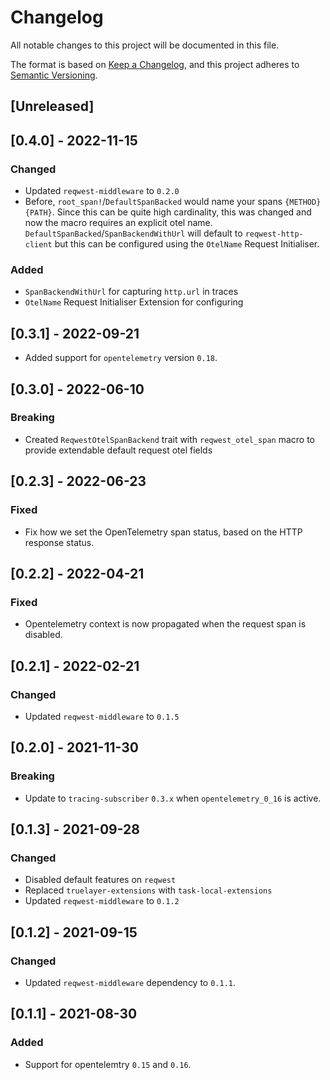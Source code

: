 # Changelog
All notable changes to this project will be documented in this file.

The format is based on [Keep a Changelog](https://keepachangelog.com/en/1.0.0/),
and this project adheres to [Semantic Versioning](https://semver.org/spec/v2.0.0.html).

## [Unreleased]

## [0.4.0] - 2022-11-15

### Changed
- Updated `reqwest-middleware` to `0.2.0`
- Before, `root_span!`/`DefaultSpanBacked` would name your spans `{METHOD} {PATH}`. Since this can be quite
  high cardinality, this was changed and now the macro requires an explicit otel name.
  `DefaultSpanBacked`/`SpanBackendWithUrl` will default to `reqwest-http-client` but this can be configured
  using the `OtelName` Request Initialiser.

### Added
- `SpanBackendWithUrl` for capturing `http.url` in traces
- `OtelName` Request Initialiser Extension for configuring

## [0.3.1] - 2022-09-21
- Added support for `opentelemetry` version `0.18`.

## [0.3.0] - 2022-06-10
### Breaking
- Created `ReqwestOtelSpanBackend` trait with `reqwest_otel_span` macro to provide extendable default request otel fields

## [0.2.3] - 2022-06-23
### Fixed
- Fix how we set the OpenTelemetry span status, based on the HTTP response status.

## [0.2.2] - 2022-04-21
### Fixed
- Opentelemetry context is now propagated when the request span is disabled.

## [0.2.1] - 2022-02-21
### Changed
- Updated `reqwest-middleware` to `0.1.5`

## [0.2.0] - 2021-11-30
### Breaking
- Update to `tracing-subscriber` `0.3.x` when `opentelemetry_0_16` is active.

## [0.1.3] - 2021-09-28
### Changed
- Disabled default features on `reqwest`
- Replaced `truelayer-extensions` with `task-local-extensions`
- Updated `reqwest-middleware` to `0.1.2`

## [0.1.2] - 2021-09-15
### Changed
- Updated `reqwest-middleware` dependency to `0.1.1`.

## [0.1.1] - 2021-08-30
### Added
- Support for opentelemtry `0.15` and `0.16`.
